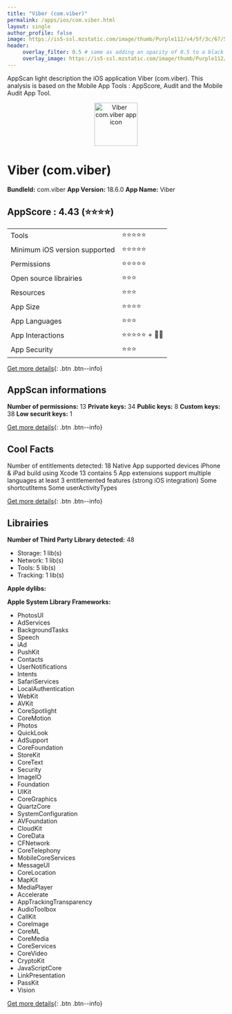 ```yaml
---
title: "Viber (com.viber)"
permalink: /apps/ios/com.viber.html
layout: single
author_profile: false
image: https://is5-ssl.mzstatic.com/image/thumb/Purple112/v4/5f/3c/67/5f3c67ad-4064-822b-dd11-5973fbc49b6e/AppIcon-0-1x_U007emarketing-0-7-0-0-85-220-0.png/512x512bb.jpg
header: 
     overlay_filter: 0.5 # same as adding an opacity of 0.5 to a black background
     overlay_image: https://is5-ssl.mzstatic.com/image/thumb/Purple112/v4/5f/3c/67/5f3c67ad-4064-822b-dd11-5973fbc49b6e/AppIcon-0-1x_U007emarketing-0-7-0-0-85-220-0.png/512x512bb.jpg
---
```

AppScan light description the iOS application Viber (com.viber). This analysis is based on the Mobile App Tools : AppScore, Audit and the Mobile Audit App Tool.

  
  
<div style="text-align: center;"><img src="https://is5-ssl.mzstatic.com/image/thumb/Purple112/v4/5f/3c/67/5f3c67ad-4064-822b-dd11-5973fbc49b6e/AppIcon-0-1x_U007emarketing-0-7-0-0-85-220-0.png/512x512bb.jpg" width="100" height="100" alt="Viber com.viber app icon"></div>  
  
# Viber (com.viber)

**BundleId:** com.viber
**App Version:** 18.6.0
**App Name:** Viber


## AppScore : 4.43 (⭐️⭐️⭐️⭐️) 

<table>
<tr><td> Tools </td><td> ⭐️⭐️⭐️⭐️⭐️ </td></tr>
<tr><td> Minimum iOS version supported </td><td> ⭐️⭐️⭐️⭐️⭐️ </td></tr>
<tr><td> Permissions </td><td> ⭐️⭐️⭐️⭐️⭐️ </td></tr>
<tr><td> Open source librairies </td><td> ⭐️⭐️⭐️ </td></tr>
<tr><td> Resources </td><td> ⭐️⭐️⭐️ </td></tr>
<tr><td> App Size </td><td> ⭐️⭐️⭐️⭐️ </td></tr>
<tr><td> App Languages </td><td> ⭐️⭐️⭐️ </td></tr>
<tr><td> App Interactions </td><td> ⭐️⭐️⭐️⭐️⭐️ + 🌟🌟 </td></tr>
<tr><td> App Security </td><td> ⭐️⭐️⭐️ </td></tr>
</table>

[Get more details](/pricing.html){: .btn .btn--info}  
  
## AppScan informations 

**Number of permissions:** 13
**Private keys:** 34
**Public keys:** 8
**Custom keys:** 38
**Low securit keys:** 1
  
[Get more details](/pricing.html){: .btn .btn--info}

## Cool Facts

Number of entitlements detected: 18
Native App
supported devices iPhone & iPad
build using Xcode 13
contains 5 App extensions
support multiple languages
at least 3 entitlemented features (strong iOS integration)
Some shortcutItems 
Some userActivityTypes
  
[Get more details](/pricing.html){: .btn .btn--info}

## Librairies 
**Number of Third Party Library detected:** 48
- Storage: 1 lib(s)
- Network: 1 lib(s)
- Tools: 5 lib(s)
- Tracking: 1 lib(s)

**Apple dylibs:**


**Apple System Library Frameworks:**
- PhotosUI
- AdServices
- BackgroundTasks
- Speech
- iAd
- PushKit
- Contacts
- UserNotifications
- Intents
- SafariServices
- LocalAuthentication
- WebKit
- AVKit
- CoreSpotlight
- CoreMotion
- Photos
- QuickLook
- AdSupport
- CoreFoundation
- StoreKit
- CoreText
- Security
- ImageIO
- Foundation
- UIKit
- CoreGraphics
- QuartzCore
- SystemConfiguration
- AVFoundation
- CloudKit
- CoreData
- CFNetwork
- CoreTelephony
- MobileCoreServices
- MessageUI
- CoreLocation
- MapKit
- MediaPlayer
- Accelerate
- AppTrackingTransparency
- AudioToolbox
- CallKit
- CoreImage
- CoreML
- CoreMedia
- CoreServices
- CoreVideo
- CryptoKit
- JavaScriptCore
- LinkPresentation
- PassKit
- Vision


  
[Get more details](/pricing.html){: .btn .btn--info}

